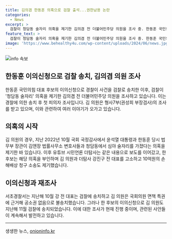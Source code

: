 ```yaml
---
title: 김의겸 한동훈 의혹으로 검찰 출석...권한남용 논란
categories:
  - News
excerpt: >
  검찰이 청담동 술자리 의혹을 제기한 김의겸 전 더불어민주당 의원을 조사 중. 한동훈 국민의힘 대표 후보의 이의신청에 따라 경찰이 검찰로 사건을 송치한 후, 김 의원은 명예훼손 혐의로 피의자 신분으로 검찰 조사에 출두. 김 의원은 권한남용과 관련하여 강하게 반박하고 있으며, 해당 사건은 계속 진행 중. 이에 대한 관심과 논의가 계속 될 전망.
feature_text: >
  검찰이 청담동 술자리 의혹을 제기한 김의겸 전 더불어민주당 의원을 조사 중. 한동훈 국민의힘 대표 후보의 이의신청에 따라 경찰이 검찰로 사건을 송치한 후, 김 의원은 명예훼손 혐의로 피의자 신분으로 검찰 조사에 출두. 김 의원은 권한남용과 관련하여 강하게 반박하고 있으며, 해당 사건은 계속 진행 중. 이에 대한 관심과 논의가 계속 될 전망.
image: 'https://www.behealthy4u.com/wp-content/uploads/2024/06/news.jpg'
---
```


<p><img src="https://www.behealthy4u.com/wp-content/uploads/2024/06/news.jpg" alt="info 속보" /></p>

<h2>한동훈 이의신청으로 검찰 송치, 김의겸 의원 조사</h2>

<p data-ke-size="size16">한동훈 국민의힘 대표 후보의 이의신청으로 경찰이 사건을 검찰로 송치한 이후, 검찰이 '청담동 술자리' 의혹을 제기한 김의겸 전 더불어민주당 의원을 조사하고 있습니다. 이는 경찰에 의한 송치 후 첫 피의자 조사입니다. 김 의원은 형사7부(권성희 부장검사)의 조사를 받고 있으며, 이와 관련하여 여러 이야기가 오가고 있습니다.</p>

<h2 data-ke-size="size26">의혹의 시작</h2>

<p data-ke-size="size16">김 의원의 경우, 지난 2022년 10월 국회 국정감사에서 윤석열 대통령과 한동훈 당시 법무부 장관이 김앤장 법률사무소 변호사들과 청담동에서 심야 술자리를 가졌다는 의혹을 제기한 바 있습니다. 이후 유튜브 시민언론 더탐사는 같은 내용으로 보도를 이어갔고, 한 후보는 해당 의혹을 부인하며 김 의원과 더탐사 강진구 전 대표를 고소하고 10억원의 손해배상 청구 소송도 제기했습니다.</p>

<h2 data-ke-size="size26">이의신청과 재조사</h2>

<p data-ke-size="size16">서초경찰서는 지난해 10월 강 전 대표는 검찰에 송치하고 김 의원은 국회의원 면책 특권에 근거해 공소권 없음으로 불송치했습니다. 그러나 한 후보의 이의신청으로 김 의원도 지난해 11월 검찰에 송치되었습니다. 이에 대한 조사가 현재 진행 중이며, 관련된 사안들이 계속해서 발전하고 있습니다.</p>

<hr>

<p data-ke-size="size16"></p>
생생한 뉴스, <a href="https://onioninfo.kr" rel="dofollow">onioninfo.kr</a>


